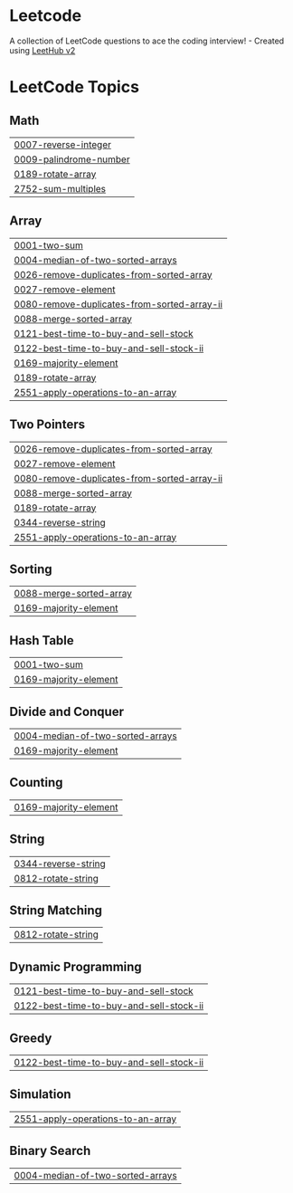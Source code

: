 # Leetcode
A collection of LeetCode questions to ace the coding interview! - Created using [LeetHub v2](https://github.com/arunbhardwaj/LeetHub-2.0)

<!---LeetCode Topics Start-->
# LeetCode Topics
## Math
|  |
| ------- |
| [0007-reverse-integer](https://github.com/Mounish-R/Leetcode/tree/master/0007-reverse-integer) |
| [0009-palindrome-number](https://github.com/Mounish-R/Leetcode/tree/master/0009-palindrome-number) |
| [0189-rotate-array](https://github.com/Mounish-R/Leetcode/tree/master/0189-rotate-array) |
| [2752-sum-multiples](https://github.com/Mounish-R/Leetcode/tree/master/2752-sum-multiples) |
## Array
|  |
| ------- |
| [0001-two-sum](https://github.com/Mounish-R/Leetcode/tree/master/0001-two-sum) |
| [0004-median-of-two-sorted-arrays](https://github.com/Mounish-R/Leetcode/tree/master/0004-median-of-two-sorted-arrays) |
| [0026-remove-duplicates-from-sorted-array](https://github.com/Mounish-R/Leetcode/tree/master/0026-remove-duplicates-from-sorted-array) |
| [0027-remove-element](https://github.com/Mounish-R/Leetcode/tree/master/0027-remove-element) |
| [0080-remove-duplicates-from-sorted-array-ii](https://github.com/Mounish-R/Leetcode/tree/master/0080-remove-duplicates-from-sorted-array-ii) |
| [0088-merge-sorted-array](https://github.com/Mounish-R/Leetcode/tree/master/0088-merge-sorted-array) |
| [0121-best-time-to-buy-and-sell-stock](https://github.com/Mounish-R/Leetcode/tree/master/0121-best-time-to-buy-and-sell-stock) |
| [0122-best-time-to-buy-and-sell-stock-ii](https://github.com/Mounish-R/Leetcode/tree/master/0122-best-time-to-buy-and-sell-stock-ii) |
| [0169-majority-element](https://github.com/Mounish-R/Leetcode/tree/master/0169-majority-element) |
| [0189-rotate-array](https://github.com/Mounish-R/Leetcode/tree/master/0189-rotate-array) |
| [2551-apply-operations-to-an-array](https://github.com/Mounish-R/Leetcode/tree/master/2551-apply-operations-to-an-array) |
## Two Pointers
|  |
| ------- |
| [0026-remove-duplicates-from-sorted-array](https://github.com/Mounish-R/Leetcode/tree/master/0026-remove-duplicates-from-sorted-array) |
| [0027-remove-element](https://github.com/Mounish-R/Leetcode/tree/master/0027-remove-element) |
| [0080-remove-duplicates-from-sorted-array-ii](https://github.com/Mounish-R/Leetcode/tree/master/0080-remove-duplicates-from-sorted-array-ii) |
| [0088-merge-sorted-array](https://github.com/Mounish-R/Leetcode/tree/master/0088-merge-sorted-array) |
| [0189-rotate-array](https://github.com/Mounish-R/Leetcode/tree/master/0189-rotate-array) |
| [0344-reverse-string](https://github.com/Mounish-R/Leetcode/tree/master/0344-reverse-string) |
| [2551-apply-operations-to-an-array](https://github.com/Mounish-R/Leetcode/tree/master/2551-apply-operations-to-an-array) |
## Sorting
|  |
| ------- |
| [0088-merge-sorted-array](https://github.com/Mounish-R/Leetcode/tree/master/0088-merge-sorted-array) |
| [0169-majority-element](https://github.com/Mounish-R/Leetcode/tree/master/0169-majority-element) |
## Hash Table
|  |
| ------- |
| [0001-two-sum](https://github.com/Mounish-R/Leetcode/tree/master/0001-two-sum) |
| [0169-majority-element](https://github.com/Mounish-R/Leetcode/tree/master/0169-majority-element) |
## Divide and Conquer
|  |
| ------- |
| [0004-median-of-two-sorted-arrays](https://github.com/Mounish-R/Leetcode/tree/master/0004-median-of-two-sorted-arrays) |
| [0169-majority-element](https://github.com/Mounish-R/Leetcode/tree/master/0169-majority-element) |
## Counting
|  |
| ------- |
| [0169-majority-element](https://github.com/Mounish-R/Leetcode/tree/master/0169-majority-element) |
## String
|  |
| ------- |
| [0344-reverse-string](https://github.com/Mounish-R/Leetcode/tree/master/0344-reverse-string) |
| [0812-rotate-string](https://github.com/Mounish-R/Leetcode/tree/master/0812-rotate-string) |
## String Matching
|  |
| ------- |
| [0812-rotate-string](https://github.com/Mounish-R/Leetcode/tree/master/0812-rotate-string) |
## Dynamic Programming
|  |
| ------- |
| [0121-best-time-to-buy-and-sell-stock](https://github.com/Mounish-R/Leetcode/tree/master/0121-best-time-to-buy-and-sell-stock) |
| [0122-best-time-to-buy-and-sell-stock-ii](https://github.com/Mounish-R/Leetcode/tree/master/0122-best-time-to-buy-and-sell-stock-ii) |
## Greedy
|  |
| ------- |
| [0122-best-time-to-buy-and-sell-stock-ii](https://github.com/Mounish-R/Leetcode/tree/master/0122-best-time-to-buy-and-sell-stock-ii) |
## Simulation
|  |
| ------- |
| [2551-apply-operations-to-an-array](https://github.com/Mounish-R/Leetcode/tree/master/2551-apply-operations-to-an-array) |
## Binary Search
|  |
| ------- |
| [0004-median-of-two-sorted-arrays](https://github.com/Mounish-R/Leetcode/tree/master/0004-median-of-two-sorted-arrays) |
<!---LeetCode Topics End-->